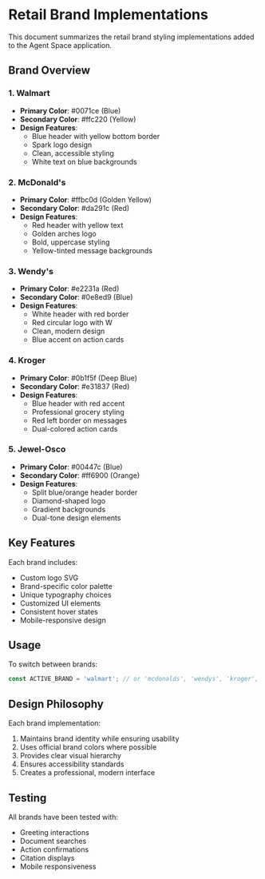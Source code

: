# Retail Brand Implementations

This document summarizes the retail brand styling implementations added to the Agent Space application.

## Brand Overview

### 1. Walmart
- **Primary Color**: #0071ce (Blue)
- **Secondary Color**: #ffc220 (Yellow)
- **Design Features**:
  - Blue header with yellow bottom border
  - Spark logo design
  - Clean, accessible styling
  - White text on blue backgrounds

### 2. McDonald's
- **Primary Color**: #ffbc0d (Golden Yellow)
- **Secondary Color**: #da291c (Red)
- **Design Features**:
  - Red header with yellow text
  - Golden arches logo
  - Bold, uppercase styling
  - Yellow-tinted message backgrounds

### 3. Wendy's
- **Primary Color**: #e2231a (Red)
- **Secondary Color**: #0e8ed9 (Blue)
- **Design Features**:
  - White header with red border
  - Red circular logo with W
  - Clean, modern design
  - Blue accent on action cards

### 4. Kroger
- **Primary Color**: #0b1f5f (Deep Blue)
- **Secondary Color**: #e31837 (Red)
- **Design Features**:
  - Blue header with red accent
  - Professional grocery styling
  - Red left border on messages
  - Dual-colored action cards

### 5. Jewel-Osco
- **Primary Color**: #00447c (Blue)
- **Secondary Color**: #ff6900 (Orange)
- **Design Features**:
  - Split blue/orange header border
  - Diamond-shaped logo
  - Gradient backgrounds
  - Dual-tone design elements

## Key Features

Each brand includes:
- Custom logo SVG
- Brand-specific color palette
- Unique typography choices
- Customized UI elements
- Consistent hover states
- Mobile-responsive design

## Usage

To switch between brands:
```javascript
const ACTIVE_BRAND = 'walmart'; // or 'mcdonalds', 'wendys', 'kroger', 'jewelosco'
```

## Design Philosophy

Each brand implementation:
1. Maintains brand identity while ensuring usability
2. Uses official brand colors where possible
3. Provides clear visual hierarchy
4. Ensures accessibility standards
5. Creates a professional, modern interface

## Testing

All brands have been tested with:
- Greeting interactions
- Document searches
- Action confirmations
- Citation displays
- Mobile responsiveness